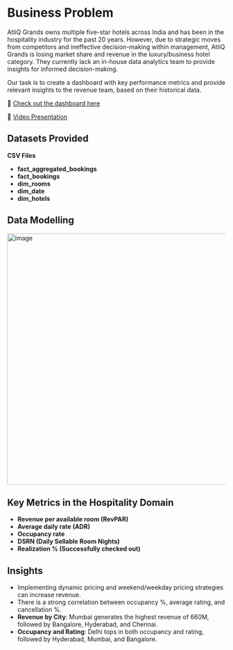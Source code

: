 # Business Problem

AtliQ Grands owns multiple five-star hotels across India and has been in the hospitality industry for the past 20 years. However, due to strategic moves from competitors and ineffective decision-making within management, AtliQ Grands is losing market share and revenue in the luxury/business hotel category. They currently lack an in-house data analytics team to provide insights for informed decision-making.

Our task is to create a dashboard with key performance metrics and provide relevant insights to the revenue team, based on their historical data.

🔗 [Check out the dashboard here](https://shorturl.at/0YH2s)

🔗 [Video Presentation](https://shorturl.at/2wG7B)

## Datasets Provided
  **CSV Files**
- **fact_aggregated_bookings**
- **fact_bookings**
- **dim_rooms**
- **dim_date**
- **dim_hotels**

## Data Modelling

<img width="578" alt="image" src="https://github.com/user-attachments/assets/12fe1fcc-75c3-4208-81c9-388be85105b6">


## Key Metrics in the Hospitality Domain
- **Revenue per available room (RevPAR)**
- **Average daily rate (ADR)**
- **Occupancy rate**
- **DSRN (Daily Sellable Room Nights)**
- **Realization % (Successfully checked out)**

## Insights
- Implementing dynamic pricing and weekend/weekday pricing strategies can increase revenue.
- There is a strong correlation between occupancy %, average rating, and cancellation %.
- **Revenue by City**: Mumbai generates the highest revenue of 660M, followed by Bangalore, Hyderabad, and Chennai.
- **Occupancy and Rating**: Delhi tops in both occupancy and rating, followed by Hyderabad, Mumbai, and Bangalore.

